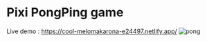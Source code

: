 # Pixi PongPing  game
Live demo : https://cool-melomakarona-e24497.netlify.app/
![pong](https://user-images.githubusercontent.com/57562869/223589072-dd216317-819f-4508-be16-7044fc86e71b.png)
